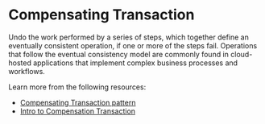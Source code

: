# Compensating Transaction

Undo the work performed by a series of steps, which together define an eventually consistent operation, if one or more of the steps fail. Operations that follow the eventual consistency model are commonly found in cloud-hosted applications that implement complex business processes and workflows.

Learn more from the following resources:

- [Compensating Transaction pattern](https://learn.microsoft.com/en-us/azure/architecture/patterns/compensating-transaction)
- [Intro to Compensation Transaction](https://en.wikipedia.org/wiki/Compensating_transaction)